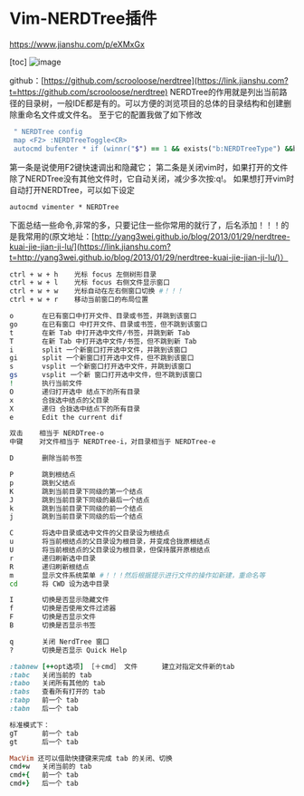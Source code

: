 # Vim-NERDTree插件

https://www.jianshu.com/p/eXMxGx

[toc]
![image](https://image.vimjc.com/images/691e0c29gy1ft43rj54k3j20u90n4n19.jpg)

github：[https://github.com/scrooloose/nerdtree](https://link.jianshu.com?t=https://github.com/scrooloose/nerdtree)
 NERDTree的作用就是列出当前路径的目录树，一般IDE都是有的。可以方便的浏览项目的总体的目录结构和创建删除重命名文件或文件名。
 至于它的配置我做了如下修改



```ruby
 " NERDTree config
 map <F2> :NERDTreeToggle<CR>
 autocmd bufenter * if (winnr("$") == 1 && exists("b:NERDTreeType") &&b:NERDTreeType == "primary") | q | endif
```

第一条是说使用F2键快速调出和隐藏它；
 第二条是关闭vim时，如果打开的文件除了NERDTree没有其他文件时，它自动关闭，减少多次按:q!。
 如果想打开vim时自动打开NERDTree，可以如下设定



```undefined
autocmd vimenter * NERDTree
```

下面总结一些命令,非常的多，只要记住一些你常用的就行了，后名添加！！！的是我常用的(原文地址：[http://yang3wei.github.io/blog/2013/01/29/nerdtree-kuai-jie-jian-ji-lu/](https://link.jianshu.com?t=http://yang3wei.github.io/blog/2013/01/29/nerdtree-kuai-jie-jian-ji-lu/)）



```bash
ctrl + w + h    光标 focus 左侧树形目录
ctrl + w + l    光标 focus 右侧文件显示窗口
ctrl + w + w    光标自动在左右侧窗口切换 #！！！
ctrl + w + r    移动当前窗口的布局位置
```



```bash
o       在已有窗口中打开文件、目录或书签，并跳到该窗口
go      在已有窗口 中打开文件、目录或书签，但不跳到该窗口
t       在新 Tab 中打开选中文件/书签，并跳到新 Tab
T       在新 Tab 中打开选中文件/书签，但不跳到新 Tab
i       split 一个新窗口打开选中文件，并跳到该窗口
gi      split 一个新窗口打开选中文件，但不跳到该窗口
s       vsplit 一个新窗口打开选中文件，并跳到该窗口
gs      vsplit 一个新 窗口打开选中文件，但不跳到该窗口
!       执行当前文件
O       递归打开选中 结点下的所有目录
x       合拢选中结点的父目录
X       递归 合拢选中结点下的所有目录
e       Edit the current dif

双击    相当于 NERDTree-o
中键    对文件相当于 NERDTree-i，对目录相当于 NERDTree-e

D       删除当前书签

P       跳到根结点
p       跳到父结点
K       跳到当前目录下同级的第一个结点
J       跳到当前目录下同级的最后一个结点
k       跳到当前目录下同级的前一个结点
j       跳到当前目录下同级的后一个结点

C       将选中目录或选中文件的父目录设为根结点
u       将当前根结点的父目录设为根目录，并变成合拢原根结点
U       将当前根结点的父目录设为根目录，但保持展开原根结点
r       递归刷新选中目录
R       递归刷新根结点
m       显示文件系统菜单 #！！！然后根据提示进行文件的操作如新建，重命名等
cd      将 CWD 设为选中目录

I       切换是否显示隐藏文件
f       切换是否使用文件过滤器
F       切换是否显示文件
B       切换是否显示书签

q       关闭 NerdTree 窗口
?       切换是否显示 Quick Help
```



```ruby
:tabnew [++opt选项] ［＋cmd］ 文件      建立对指定文件新的tab
:tabc   关闭当前的 tab
:tabo   关闭所有其他的 tab
:tabs   查看所有打开的 tab
:tabp   前一个 tab
:tabn   后一个 tab

标准模式下：
gT      前一个 tab
gt      后一个 tab

MacVim 还可以借助快捷键来完成 tab 的关闭、切换
cmd+w   关闭当前的 tab
cmd+{   前一个 tab
cmd+}   后一个 tab
```

